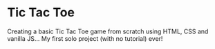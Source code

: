 # Tic Tac Toe

Creating a basic Tic Tac Toe game from scratch using HTML, CSS and vanilla JS... My first solo project (with no tutorial) ever!
